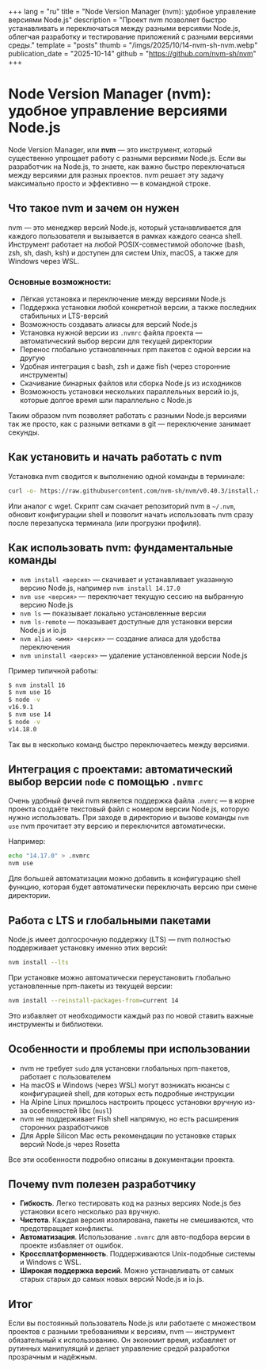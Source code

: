 +++
lang = "ru"
title = "Node Version Manager (nvm): удобное управление версиями Node.js"
description = "Проект nvm позволяет быстро устанавливать и переключаться между разными версиями Node.js, облегчая разработку и тестирование приложений с разными версиями среды."
template = "posts"
thumb = "/imgs/2025/10/14-nvm-sh-nvm.webp"
publication_date = "2025-10-14"
github = "https://github.com/nvm-sh/nvm"
+++

# Node Version Manager (nvm): удобное управление версиями Node.js

Node Version Manager, или **nvm** — это инструмент, который существенно упрощает работу с разными версиями Node.js. Если вы разработчик на Node.js, то знаете, как важно быстро переключаться между версиями для разных проектов. nvm решает эту задачу максимально просто и эффективно — в командной строке.


## Что такое nvm и зачем он нужен

nvm — это менеджер версий Node.js, который устанавливается для каждого пользователя и вызывается в рамках каждого сеанса shell. Инструмент работает на любой POSIX-совместимой оболочке (bash, zsh, sh, dash, ksh) и доступен для систем Unix, macOS, а также для Windows через WSL.

### Основные возможности:
- Лёгкая установка и переключение между версиями Node.js
- Поддержка установки любой конкретной версии, а также последних стабильных и LTS-версий
- Возможность создавать алиасы для версий Node.js
- Установка нужной версии из `.nvmrc` файла проекта — автоматический выбор версии для текущей директории
- Перенос глобально установленных npm пакетов с одной версии на другую
- Удобная интеграция с bash, zsh и даже fish (через сторонние инструменты)
- Скачивание бинарных файлов или сборка Node.js из исходников
- Возможность установки нескольких параллельных версий io.js, которые долгое время шли параллельно с Node.js

Таким образом nvm позволяет работать с разными Node.js версиями так же просто, как с разными ветками в git — переключение занимает секунды.


## Как установить и начать работать с nvm

Установка nvm сводится к выполнению одной команды в терминале:

```bash
curl -o- https://raw.githubusercontent.com/nvm-sh/nvm/v0.40.3/install.sh | bash
```

Или аналог с wget. Скрипт сам скачает репозиторий nvm в `~/.nvm`, обновит конфигурации shell и позволит начать использовать nvm сразу после перезапуска терминала (или прогрузки профиля).


## Как использовать nvm: фундаментальные команды

- `nvm install <версия>` — скачивает и устанавливает указанную версию Node.js, например `nvm install 14.17.0`
- `nvm use <версия>` — переключает текущую сессию на выбранную версию Node.js
- `nvm ls` — показывает локально установленные версии
- `nvm ls-remote` — показывает доступные для установки версии Node.js и io.js
- `nvm alias <имя> <версия>` — создание алиаса для удобства переключения
- `nvm uninstall <версия>` — удаление установленной версии Node.js

Пример типичной работы:

```bash
$ nvm install 16
$ nvm use 16
$ node -v
v16.9.1
$ nvm use 14
$ node -v
v14.18.0
```

Так вы в несколько команд быстро переключаетесь между версиями.


## Интеграция с проектами: автоматический выбор версии `node` с помощью `.nvmrc`

Очень удобный фичей nvm является поддержка файла `.nvmrc` — в корне проекта создаёте текстовый файл с номером версии Node.js, которую нужно использовать. При заходе в директорию и вызове команды `nvm use` nvm прочитает эту версию и переключится автоматически.

Например:

```bash
echo "14.17.0" > .nvmrc
nvm use
```

Для большей автоматизации можно добавить в конфигурацию shell функцию, которая будет автоматически переключать версию при смене директории.


## Работа с LTS и глобальными пакетами

Node.js имеет долгосрочную поддержку (LTS) — nvm полностью поддерживает установку именно этих версий:

```bash
nvm install --lts
```

При установке можно автоматически переустановить глобально установленные npm-пакеты из текущей версии:

```bash
nvm install --reinstall-packages-from=current 14
```

Это избавляет от необходимости каждый раз по новой ставить важные инструменты и библиотеки.


## Особенности и проблемы при использовании

- nvm не требует `sudo` для установки глобальных npm-пакетов, работает с пользователем
- На macOS и Windows (через WSL) могут возникать нюансы с конфигурацией shell, для которых есть подробные инструкции
- На Alpine Linux пришлось настроить процесс установки вручную из-за особенностей libc (`musl`)
- nvm не поддерживает Fish shell напрямую, но есть расширения сторонних разработчиков
- Для Apple Silicon Mac есть рекомендации по установке старых версий Node.js через Rosetta

Все эти особенности подробно описаны в документации проекта.


## Почему nvm полезен разработчику

- **Гибкость**. Легко тестировать код на разных версиях Node.js без установки всего несколько раз вручную.
- **Чистота**. Каждая версия изолирована, пакеты не смешиваются, что предотвращает конфликты.
- **Автоматизация**. Использование `.nvmrc` для авто-подбора версии в проекте избавляет от ошибок.
- **Кроссплатформенность**. Поддерживаются Unix-подобные системы и Windows с WSL.
- **Широкая поддержка версий**. Можно устанавливать от самых старых старых до самых новых версий Node.js и io.js.


## Итог

Если вы постоянный пользователь Node.js или работаете с множеством проектов с разными требованиями к версиям, nvm — инструмент обязательный к использованию. Он экономит время, избавляет от рутинных манипуляций и делает управление средой разработки прозрачным и надёжным.